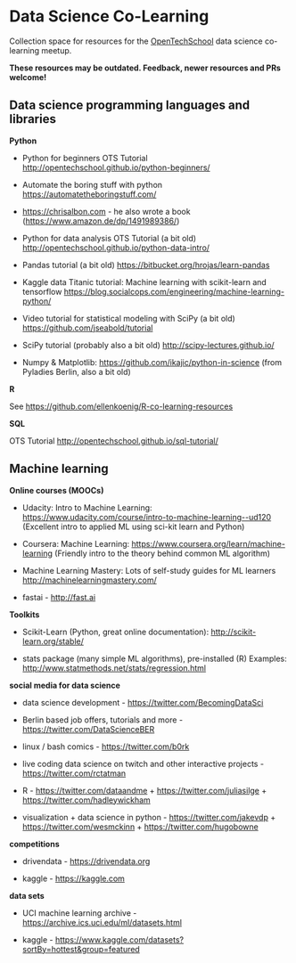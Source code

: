 # Data Science Co-Learning

Collection space for resources for the [OpenTechSchool](https://www.meetup.com/de-DE/opentechschool-berlin/events/) data science co-learning meetup.

**These resources may be outdated. Feedback, newer resources and PRs welcome!**

## Data science programming languages and libraries


**Python**

* Python for beginners OTS Tutorial http://opentechschool.github.io/python-beginners/ 

* Automate the boring stuff with python https://automatetheboringstuff.com/ 

* https://chrisalbon.com - he also wrote a book (https://www.amazon.de/dp/1491989386/)

* Python for data analysis OTS Tutorial (a bit old) http://opentechschool.github.io/python-data-intro/

* Pandas tutorial (a bit old) https://bitbucket.org/hrojas/learn-pandas

* Kaggle data Titanic tutorial: Machine learning with scikit-learn and tensorflow https://blog.socialcops.com/engineering/machine-learning-python/

* Video tutorial for statistical modeling with SciPy (a bit old) https://github.com/jseabold/tutorial

* SciPy tutorial (probably also a bit old) http://scipy-lectures.github.io/

* Numpy & Matplotlib: https://github.com/ikajic/python-in-science (from Pyladies Berlin, also a bit old)


**R**

See https://github.com/ellenkoenig/R-co-learning-resources


**SQL**

OTS Tutorial http://opentechschool.github.io/sql-tutorial/


## Machine learning

**Online courses (MOOCs)**

* Udacity: Intro to Machine Learning: https://www.udacity.com/course/intro-to-machine-learning--ud120  (Excellent intro to applied ML using sci-kit learn and Python)

* Coursera: Machine Learning: https://www.coursera.org/learn/machine-learning (Friendly intro to the theory behind common ML algorithm)

* Machine Learning Mastery: Lots of self-study guides for ML learners http://machinelearningmastery.com/

* fastai - http://fast.ai

**Toolkits**

* Scikit-Learn (Python, great online documentation): http://scikit-learn.org/stable/

* stats package (many simple ML algorithms), pre-installed (R) Examples: http://www.statmethods.net/stats/regression.html


**social media for data science**

* data science development - https://twitter.com/BecomingDataSci

* Berlin based job offers, tutorials and more - https://twitter.com/DataScienceBER

* linux / bash comics - https://twitter.com/b0rk

* live coding data science on twitch and other interactive projects - https://twitter.com/rctatman

* R - https://twitter.com/dataandme + https://twitter.com/juliasilge + https://twitter.com/hadleywickham

* visualization + data science in python - https://twitter.com/jakevdp + https://twitter.com/wesmckinn + https://twitter.com/hugobowne


**competitions**

* drivendata - https://drivendata.org

* kaggle - https://kaggle.com


**data sets**

* UCI machine learning archive - https://archive.ics.uci.edu/ml/datasets.html

* kaggle - https://www.kaggle.com/datasets?sortBy=hottest&group=featured

